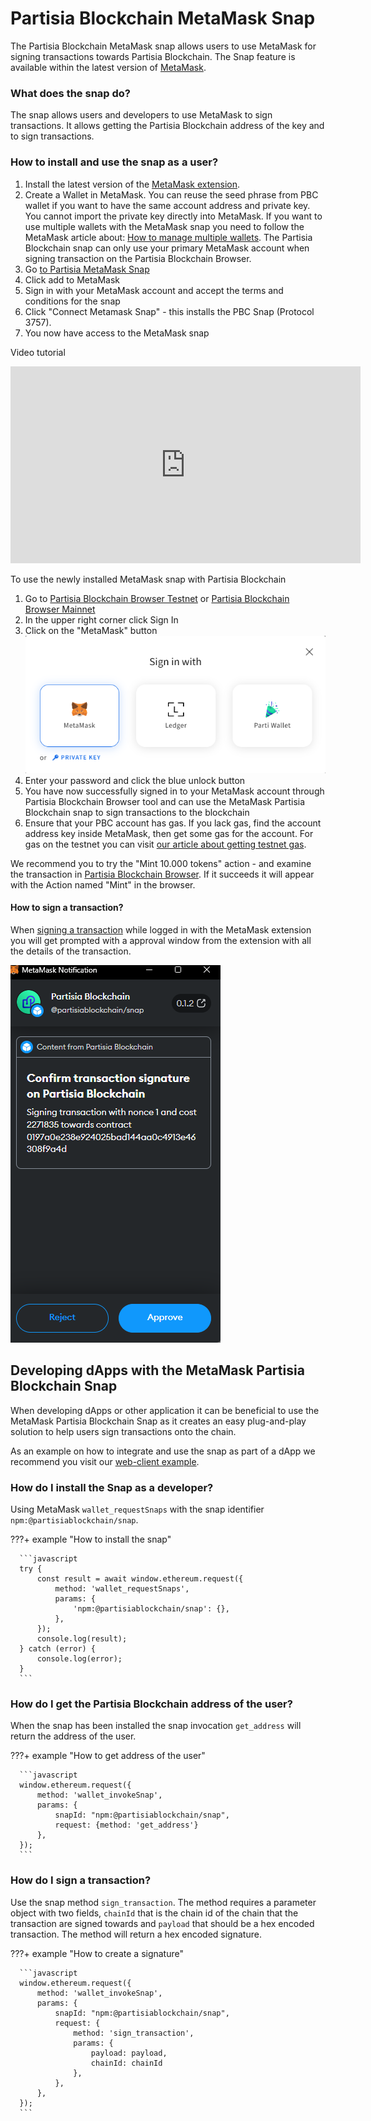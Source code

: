 # Partisia Blockchain MetaMask Snap

The Partisia Blockchain MetaMask snap allows users to use MetaMask for signing transactions towards
Partisia Blockchain. The Snap feature is available within the latest version of [MetaMask](https://metamask.io/).

### What does the snap do?

The snap allows users and developers to use MetaMask to sign transactions. It allows getting the Partisia
Blockchain address of the key and to sign transactions.

### How to install and use the snap as a user?

1. Install the latest version of the [MetaMask extension](https://metamask.io/download/).
2. Create a Wallet in MetaMask. You can reuse the seed phrase from PBC wallet if you want to have the same account
   address and private key. You cannot import the private key directly into MetaMask. If you want to use multiple
   wallets with the MetaMask snap you need to follow the MetaMask article
   about: [How to manage multiple wallets](https://support.metamask.io/hc/en-us/articles/12174759849371#h_01GQ58M3T5NQ19NYWTQ1C1XS2M).
   The Partisia Blockchain snap can only use your primary
   MetaMask account when signing transaction on the Partisia Blockchain Browser.
3. Go [to Partisia MetaMask Snap](https://snaps.metamask.io/snap/npm/partisiablockchain/snap/)
4. Click add to MetaMask
5. Sign in with your MetaMask account and accept the terms and conditions for the snap
6. Click "Connect Metamask Snap" - this installs the PBC Snap (Protocol 3757).
7. You now have access to the MetaMask snap

Video tutorial
<iframe width="560" height="315" src="https://www.youtube.com/embed/cdMVVQmyASU?si=u93J9vvArpPhxJgg" title="YouTube video player" frameborder="0" allow="accelerometer; autoplay; clipboard-write; encrypted-media; gyroscope; picture-in-picture; web-share" allowfullscreen></iframe>

To use the newly installed MetaMask snap with Partisia Blockchain

1. Go to [Partisia Blockchain Browser Testnet](https://browser.testnet.partisiablockchain.com/)
   or [Partisia Blockchain Browser Mainnet](https://browser.partisiablockchain.com/)
2. In the upper right corner click Sign In
3. Click on the "MetaMask" button <br> ![browser login popup](../img/metamask-snap-integration-00.png)<br>
4. Enter your password and click the blue unlock button
5. You have now successfully signed in to your MetaMask account through Partisia Blockchain Browser tool and can use the
   MetaMask Partisia Blockchain snap to sign transactions to the blockchain
6. Ensure that your PBC account has gas. If you lack gas, find the account address key inside MetaMask, then get some
   gas for the account. For gas on the testnet you can
   visit [our article about getting testnet gas](../access-and-use-the-testnet.md).

We recommend you to try the "Mint 10.000 tokens" action - and examine the transaction
in [Partisia Blockchain Browser](https://browser.testnet.partisiablockchain.com/transactions). If it succeeds it will
appear with the Action named "Mint" in the browser.

#### How to sign a transaction?

When [signing a transaction](../compile-and-deploy-contracts.md) while logged in with the MetaMask extension you will
get prompted with a approval window from the extension with all the details of the transaction.

![metamask integration](../img/metamask-snap-integration-01.png)

## Developing dApps with the MetaMask Partisia Blockchain Snap

When developing dApps or other application it can be beneficial to use the MetaMask Partisia Blockchain Snap as it
creates an easy plug-and-play solution to help users sign transactions onto the chain.

As an example on how to integrate and use the snap as part of a dApp we recommend you visit
our [web-client example](https://gitlab.com/partisiablockchain/language/example-web-client).

### How do I install the Snap as a developer?

Using MetaMask `wallet_requestSnaps` with the snap
identifier `npm:@partisiablockchain/snap`.

???+ example "How to install the snap"

      ```javascript
      try {
          const result = await window.ethereum.request({
              method: 'wallet_requestSnaps',
              params: {
                  'npm:@partisiablockchain/snap': {},
              },
          });
          console.log(result);
      } catch (error) {
          console.log(error);
      }
      ```

### How do I get the Partisia Blockchain address of the user?

When the snap has been installed the snap invocation `get_address` will return the address of the user.

???+ example "How to get address of the user"

      ```javascript
      window.ethereum.request({
          method: 'wallet_invokeSnap',
          params: {
              snapId: "npm:@partisiablockchain/snap",
              request: {method: 'get_address'}
          },
      });
      ```

### How do I sign a transaction?

Use the snap method `sign_transaction`. The method requires a parameter object with two fields, `chainId` that is the
chain id of the chain that the transaction
are signed towards and `payload` that
should be a hex encoded transaction. The method will return a hex encoded signature.

???+ example "How to create a signature"

      ```javascript
      window.ethereum.request({
          method: 'wallet_invokeSnap',
          params: {
              snapId: "npm:@partisiablockchain/snap",
              request: {
                  method: 'sign_transaction',
                  params: {
                      payload: payload,
                      chainId: chainId
                  },
              },
          },
      });
      ```


